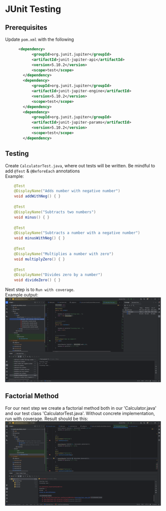 # JUnit Testing
## Prerequisites
Update `pom.xml` with the following
```xml
      <dependency>
            <groupId>org.junit.jupiter</groupId>
            <artifactId>junit-jupiter-api</artifactId>
            <version>5.10.2</version>
            <scope>test</scope>
        </dependency>
        <dependency>
            <groupId>org.junit.jupiter</groupId>
            <artifactId>junit-jupiter-engine</artifactId>
            <version>5.10.2</version>
            <scope>test</scope>
        </dependency>
        <dependency>
            <groupId>org.junit.jupiter</groupId>
            <artifactId>junit-jupiter-params</artifactId>
            <version>5.10.2</version>
            <scope>test</scope>
        </dependency>
```
## Testing
Create `CalculatorTest.java`, where out tests will be written. Be mindful to add `@Test` & `@BeforeEach` annotations  
Example:
```java
    @Test
    @DisplayName("Adds number with negative number")
    void addWithNeg() { }

    @Test
    @DisplayName("Subtracts two numbers")
    void minus() { }

    @Test
    @DisplayName("Subtracts a number with a negative number")
    void minusWithNeg() { }

    @Test
    @DisplayName("Multiplies a number with zero")
    void multiplyZero() { }
    
    @Test
    @DisplayName("Divides zero by a number")
    void divideZero() { }
```
Next step is to `Run with coverage`.  
Example output:
![screenshot](resources/images/ex4_1.PNG)
## Factorial Method
For our next step we create a factorial method both in our 'Calculator.java' and our test class 'CalculatorTest.java'.
Without concrete implementation, run with coverage. Result should be this:
![screenshot](resources/images/ex4_2.PNG)
